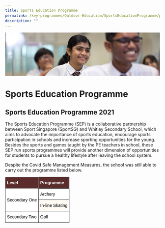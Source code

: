 ```yaml
---
title: Sports Education Programme
permalink: /key-programmes/Outdoor-Education/SportsEducationProgramme/permalink/
description: ""
---
```


![](/images/key%20programmes.jpg)

Sports Education Programme
==========================

Sports Education Programme 2021
-------------------------------

The Sports Education Programme (SEP) is a collaborative partnership between Sport Singapore (SportSG) and Whitley Secondary School, which aims to advocate the importance of sports education, encourage sports participation in schools and increase sporting opportunities for the young. Besides the sports and games taught by the PE teachers in school, these SEP run sports programmes will provide another dimension of opportunities for students to pursue a healthy lifestyle after leaving the school system.

  

Despite the Covid Safe Management Measures, the school was still able to carry out the programme listed below.

<style type="text/css">
.tg  {border-collapse:collapse;border-spacing:0;}
.tg td{border-color:black;border-style:solid;border-width:1px;font-family:Arial, sans-serif;font-size:14px;
  overflow:hidden;padding:10px 5px;word-break:normal;}
.tg th{border-color:black;border-style:solid;border-width:1px;font-family:Arial, sans-serif;font-size:14px;
  font-weight:normal;overflow:hidden;padding:10px 5px;word-break:normal;}
.tg .tg-xvsk{background-color:#FFFAF3;text-align:left;vertical-align:middle}
.tg .tg-m111{background-color:#5B2C2C;border-color:inherit;color:#FFF;font-weight:bold;text-align:left;vertical-align:middle}
.tg .tg-dnru{background-color:#5B2C2C;color:#FFF;font-weight:bold;text-align:left;vertical-align:middle}
.tg .tg-zr06{background-color:#FFF;text-align:left;vertical-align:middle}
</style>
<table class="tg">
<thead>
  <tr>
    <th class="tg-m111"><span style="font-weight:bold;color:#FFF;background-color:#5B2C2C">Level</span></th>
    <th class="tg-dnru"><span style="font-weight:bold;color:#FFF;background-color:#5B2C2C">Programme</span></th>
  </tr>
</thead>
<tbody>
  <tr>
    <td class="tg-zr06" rowspan="2"><span style="color:#000;background-color:#FFF">Secondary One</span></td>
    <td class="tg-zr06"><span style="color:#000;background-color:#FFF">Archery</span></td>
  </tr>
  <tr>
    <td class="tg-xvsk"><span style="color:#000;background-color:#FFFAF3">In-line Skating</span></td>
  </tr>
  <tr>
    <td class="tg-zr06"><span style="color:#000;background-color:#FFF"> Secondary Two</span></td>
    <td class="tg-zr06"><span style="color:#000;background-color:#FFF">Golf </span></td>
  </tr>
</tbody>
</table>